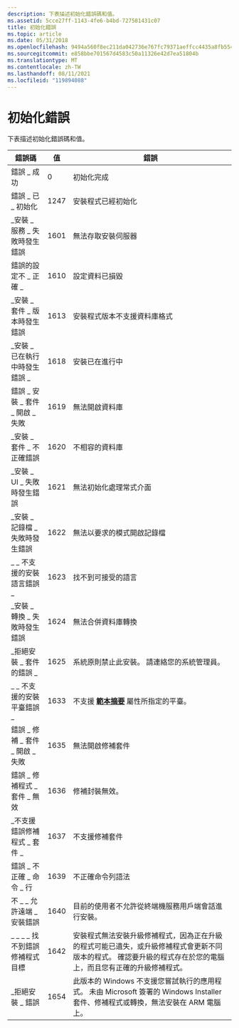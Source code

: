 ```yaml
---
description: 下表描述初始化錯誤碼和值。
ms.assetid: 5cce27ff-1143-4fe6-b4bd-727581431c07
title: 初始化錯誤
ms.topic: article
ms.date: 05/31/2018
ms.openlocfilehash: 9494a560f8ec211da042736e767fc79371aeffcc4435a8fb554989ac625c2b3e
ms.sourcegitcommit: e858bbe701567d4583c50a11326e42d7ea51804b
ms.translationtype: MT
ms.contentlocale: zh-TW
ms.lasthandoff: 08/11/2021
ms.locfileid: "119894088"
---
```

# <a name="initialization-errors"></a>初始化錯誤

下表描述初始化錯誤碼和值。



| 錯誤碼                            | 值 | 錯誤                                                                                                                                                                                                                                                                         |
|---------------------------------------|-------|-------------------------------------------------------------------------------------------------------------------------------------------------------------------------------------------------------------------------------------------------------------------------------|
| 錯誤 \_ 成功                        | 0     | 初始化完成                                                                                                                                                                                                                                                       |
| 錯誤 \_ 已 \_ 初始化           | 1247  | 安裝程式已經初始化                                                                                                                                                                                                                                          |
| \_安裝 \_ 服務 \_ 失敗時發生錯誤      | 1601  | 無法存取安裝伺服器                                                                                                                                                                                                                                          |
| 錯誤的設定不 \_ 正確 \_             | 1610  | 設定資料已損毀                                                                                                                                                                                                                                                 |
| \_安裝 \_ 套件 \_ 版本時發生錯誤      | 1613  | 安裝程式版本不支援資料庫格式                                                                                                                                                                                                                            |
| \_安裝 \_ 已在執行中時發生錯誤 \_      | 1618  | 安裝已在進行中                                                                                                                                                                                                                                        |
| 錯誤 \_ 安裝 \_ 套件 \_ 開啟 \_ 失敗 | 1619  | 無法開啟資料庫                                                                                                                                                                                                                                                  |
| \_安裝 \_ 套件 \_ 不正確錯誤      | 1620  | 不相容的資料庫                                                                                                                                                                                                                                                         |
| \_安裝 \_ UI \_ 失敗時發生錯誤           | 1621  | 無法初始化處理常式介面                                                                                                                                                                                                                                        |
| \_安裝 \_ 記錄檔 \_ 失敗時發生錯誤          | 1622  | 無法以要求的模式開啟記錄檔                                                                                                                                                                                                                                     |
| \_ \_ 不支援的安裝語言錯誤 \_ | 1623  | 找不到可接受的語言                                                                                                                                                                                                                                         |
| \_安裝 \_ 轉換 \_ 失敗時發生錯誤    | 1624  | 無法合併資料庫轉換                                                                                                                                                                                                                                            |
| \_拒絕安裝 \_ 套件的錯誤 \_     | 1625  | 系統原則禁止此安裝。 請連絡您的系統管理員。                                                                                                                                                                                           |
| \_ \_ 不支援的安裝平臺錯誤 \_ | 1633  | 不支援 [**範本摘要**](template-summary.md) 屬性所指定的平臺。                                                                                                                                                                         |
| 錯誤 \_ 修補 \_ 套件 \_ 開啟 \_ 失敗   | 1635  | 無法開啟修補套件                                                                                                                                                                                                                                             |
| 錯誤 \_ 修補程式 \_ 套件 \_ 無效        | 1636  | 修補封裝無效。                                                                                                                                                                                                                                                        |
| \_不支援錯誤修補程式 \_ 套件 \_    | 1637  | 不支援修補套件                                                                                                                                                                                                                                                     |
| 錯誤 \_ 不正確 \_ 命令 \_ 行         | 1639  | 不正確命令列語法                                                                                                                                                                                                                                                   |
| 不 \_ \_ 允許遠端 \_ 安裝錯誤    | 1640  | 目前的使用者不允許從終端機服務用戶端會話進行安裝。                                                                                                                                                                                          |
| \_ \_ \_ \_ 找不到錯誤修補程式目標      | 1642  | 安裝程式無法安裝升級修補程式，因為正在升級的程式可能已遺失，或升級修補程式會更新不同版本的程式。 確認要升級的程式存在於您的電腦上，而且您有正確的升級修補程式。 |
| \_拒絕安裝 \_ 錯誤              | 1654  | 此版本的 Windows 不支援您嘗試執行的應用程式。 未由 Microsoft 簽署的 Windows Installer 套件、修補程式或轉換，無法安裝在 ARM 電腦上。                                                                |



 

 

 



